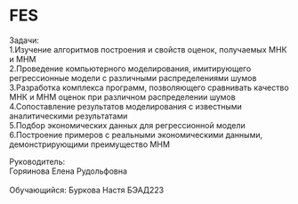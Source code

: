 # FES

Задачи:\
1.Изучение алгоритмов построения и свойств оценок, получаемых МНК и МНМ \
2.Проведение компьютерного моделирования, имитирующего регрессионные модели с различными распределениями шумов \
3.Разработка комплекса программ, позволяющего сравнивать качество МНК и МНМ оценок при различном распределении шумов \
4.Сопоставление результатов моделирования с известными аналитическими результатами \
5.Подбор экономических данных для регрессионной модели \
6.Построение примеров с реальными экономическими данными, демонстрирующими преимущество МНМ

Руководитель:\
Горяинова Елена Рудольфовна \
\
Обучающийся: Буркова Настя БЭАД223
